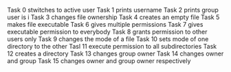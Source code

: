 Task 0 stwitches to active user
Task 1 prints username
Task 2 prints group user is i
Task 3 changes file ownership
Task 4 creates an empty file
Task 5 makes file executable
Task 6 gives multiple permissions
Task 7 gives executable permission to everybody
Task 8 grants permission to other users only
Task 9 changes the mode of a file
Task 10 sets mode of one directory to the other
Tasl 11 execute permission to all subdirectories
Task 12  creates a directory
Task 13 changes group owner
Task 14 changes owner and group
Task 15 changes owner and group owner respectively 
